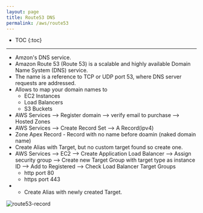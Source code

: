 ```yaml
---
layout: page
title: Route53 DNS
permalink: /aws/route53
---
```


- TOC
{:toc}

---

* Amzon's DNS service.
* Amazon Route 53 (Route 53) is a scalable and highly available Domain Name System (DNS) service.
* The name is a reference to TCP or UDP port 53, where DNS server requests are addressed.
* Allows to map your domain names to
    - EC2 Instances
    - Load Balancers
    - S3 Buckets
* AWS Services --> Register domain --> verify email to purchase --> Hosted Zones
* AWS Services --> Create Record Set --> A Record(ipv4)
* Zone Apex Record - Record with no name before doamin (naked domain name)
* Create Alias with Target, but no custom target found so create one.
* AWS Services --> EC2 --> Create Application Load Balancer --> Assign security group --> Create new Target Group with target type as instance ID --> Add to Registered --> Check Load Balancer Target Groups
    - http port 80
    - https port 443
* * Create Alias with newly created Target.

![route53-record]({{site.cdn}}/aws/ec2/route53-record.png)
